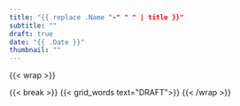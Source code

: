 ```yaml
---
title: "{{ replace .Name "-" " " | title }}"
subtitle: ""
draft: true
date: "{{ .Date }}"
thumbnail: ""
---
```

{{< wrap >}}
<!-- {{< figure src="" class="m-0">}} -->
{{< break >}}
{{< grid_words text="DRAFT">}}
{{< /wrap >}}